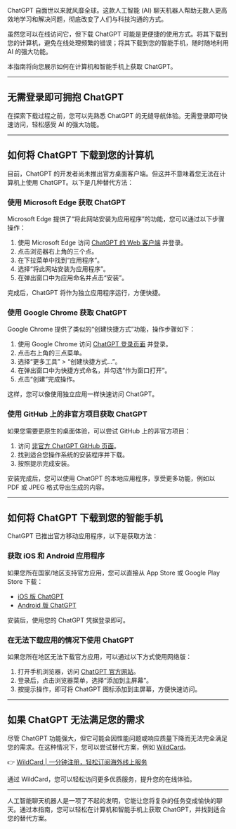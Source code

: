 ChatGPT 自面世以来就风靡全球。这款人工智能 (AI) 聊天机器人帮助无数人更高效地学习和解决问题，彻底改变了人们与科技沟通的方式。

虽然您可以在线访问它，但下载 ChatGPT 可能是更便捷的使用方式。将其下载到您的计算机，避免在线处理频繁的错误；将其下载到您的智能手机，随时随地利用 AI 的强大功能。

本指南将向您展示如何在计算机和智能手机上获取 ChatGPT。

---

## 无需登录即可拥抱 ChatGPT

在探索下载过程之前，您可以先熟悉 ChatGPT 的无缝导航体验。无需登录即可快速访问，轻松感受 AI 的强大功能。

---

## 如何将 ChatGPT 下载到您的计算机

目前，ChatGPT 的开发者尚未推出官方桌面客户端。但这并不意味着您无法在计算机上使用 ChatGPT。以下是几种替代方法：

### 使用 Microsoft Edge 获取 ChatGPT

Microsoft Edge 提供了“将此网站安装为应用程序”的功能，您可以通过以下步骤操作：

1. 使用 Microsoft Edge 访问 [ChatGPT 的 Web 客户端](https://bit.ly/bewildcard) 并登录。
2. 点击浏览器右上角的三个点。
3. 在下拉菜单中找到“应用程序”。
4. 选择“将此网站安装为应用程序”。
5. 在弹出窗口中为应用命名并点击“安装”。

完成后，ChatGPT 将作为独立应用程序运行，方便快捷。

### 使用 Google Chrome 获取 ChatGPT

Google Chrome 提供了类似的“创建快捷方式”功能，操作步骤如下：

1. 使用 Google Chrome 访问 [ChatGPT 登录页面](https://bit.ly/bewildcard) 并登录。
2. 点击右上角的三点菜单。
3. 选择“更多工具” > “创建快捷方式...”。
4. 在弹出窗口中为快捷方式命名，并勾选“作为窗口打开”。
5. 点击“创建”完成操作。

这样，您可以像使用独立应用一样快速访问 ChatGPT。

### 使用 GitHub 上的非官方项目获取 ChatGPT

如果您需要更原生的桌面体验，可以尝试 GitHub 上的非官方项目：

1. 访问 [非官方 ChatGPT GitHub 页面](https://bit.ly/bewildcard)。
2. 找到适合您操作系统的安装程序并下载。
3. 按照提示完成安装。

安装完成后，您可以使用 ChatGPT 的本地应用程序，享受更多功能，例如以 PDF 或 JPEG 格式导出生成的内容。

---

## 如何将 ChatGPT 下载到您的智能手机

ChatGPT 已推出官方移动应用程序，以下是获取方法：

### 获取 iOS 和 Android 应用程序

如果您所在国家/地区支持官方应用，您可以直接从 App Store 或 Google Play Store 下载：

- [iOS 版 ChatGPT](https://bit.ly/bewildcard)
- [Android 版 ChatGPT](https://bit.ly/bewildcard)

安装后，使用您的 ChatGPT 凭据登录即可。

### 在无法下载应用的情况下使用 ChatGPT

如果您所在地区无法下载官方应用，可以通过以下方式使用网络版：

1. 打开手机浏览器，访问 [ChatGPT 官方网站](https://bit.ly/bewildcard)。
2. 登录后，点击浏览器菜单，选择“添加到主屏幕”。
3. 按提示操作，即可将 ChatGPT 图标添加到主屏幕，方便快速访问。

---

## 如果 ChatGPT 无法满足您的需求

尽管 ChatGPT 功能强大，但它可能会因性能问题或响应质量下降而无法完全满足您的需求。在这种情况下，您可以尝试替代方案，例如 [WildCard](https://bit.ly/bewildcard)。

👉 [WildCard | 一分钟注册，轻松订阅海外线上服务](https://bit.ly/bewildcard)

通过 WildCard，您可以轻松访问更多优质服务，提升您的在线体验。

---

人工智能聊天机器人是一项了不起的发明，它能让您将复杂的任务变成愉快的聊天。通过本指南，您可以轻松在计算机和智能手机上获取 ChatGPT，并找到适合您的替代方案。